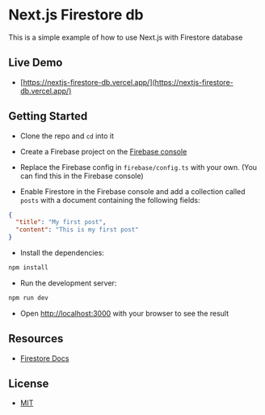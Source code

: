 # Next.js Firestore db

This is a simple example of how to use Next.js with Firestore database

## Live Demo

- [https://nextjs-firestore-db.vercel.app/](https://nextjs-firestore-db.vercel.app/)

## Getting Started

- Clone the repo and `cd` into it

- Create a Firebase project on the [Firebase console](https://console.firebase.google.com/)

- Replace the Firebase config in `firebase/config.ts` with your own. (You can find this in the Firebase console)

- Enable Firestore in the Firebase console and add a collection called `posts` with a document containing the following fields:

```json
{
  "title": "My first post",
  "content": "This is my first post"
}
```

- Install the dependencies:

```bash
npm install
```

- Run the development server:

```bash
npm run dev
```

- Open [http://localhost:3000](http://localhost:3000) with your browser to see the result

## Resources

- [Firestore Docs](https://firebase.google.com/docs/firestore/quickstart?hl=en&authuser=0#web-version-9_1)

## License

- [MIT](LICENSE.md)
